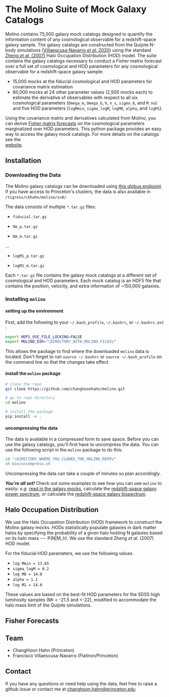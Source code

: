 # The Molino Suite of Mock Galaxy Catalogs
Molino contains 75,000 galaxy mock catalogs designed to quantify
the information content of any cosmological observable for a 
redshift-space galaxy sample. The galaxy catalogs are constructed 
from the Quijote N-body simulations 
([Villaescusa-Navarro *et al.* 2020](https://ui.adsabs.harvard.edu/abs/2020ApJS..250....2V/abstract/))
using the standard 
[Zheng *et al.* (2007)](https://ui.adsabs.harvard.edu/abs/2007ApJ...667..760Z/abstract/)
Halo Occupation Distribution (HOD) model. The suite 
contains the galaxy catalogs necessary to conduct a Fisher matrix
forecast over a full set of cosmological and HOD parameters for 
any cosmological observable for a redshift-space galaxy sample:
- 15,000 mocks at the fiducial cosmological and HOD parameters for covariance matrix estimation
- 60,000 mocks at  24 other parameter values (2,500 mocks each) to estimate the 
  derivative of observables with respect to all six cosmological parameters 
  (`Omega_m`, `Omega_b`, `h`, `n_s`, `sigma_8`, and `M_nu`) and five HOD parameters 
  (`logMmin`, `sigma_logM`, `logM0`, `alpha`, and `logM1`). 

Using the covariance matrix and derivatives calculated from Molino, 
you can derive [Fisher matrix forecasts](#fisher-forecasts) on the
cosmological parameters marginalized over HOD parameters. This python 
package provides an easy way to access the galaxy mock catalogs.
For more details on the catalogs see the  
[website](https://changhoonhahn.github.io/molino/current/). 

## Installation
### Downloading the Data
The Molino galaxy catalogs can be downloaded using 
[this globus endpoint](https://app.globus.org/file-manager?origin_id=dc43f461-0ca7-4203-848c-33a9fc00a464&origin_path=%2Frhzt-ed89%2F).  
If you have access to Princeton's clusters, the data is also available in
`/tigress/chhahn/molino/z=0/`. 

The data consists of multiple `*.tar.gz`  files: 

- `fiducial.tar.gz`

- `Om_p.tar.gz`

-  `Om_m.tar.gz`

  … 

- `logM1_p.tar.gz`

- `logM1_m.tar.gz`

Each `*.tar.gz` file contains the galaxy mock catalogs at a different set of cosmological and HOD parameters. Each mock catalog is an HDF5 file that contains the position, velocity, and extra information of ~150,000 galaxies. 

### Installing `molino`

#### setting up the environment

First, add the following to your `~/.bash_profile`, `~/.bashrc`, or `~/.bashrc.ext` : 

```bash
export HDF5_USE_FILE_LOCKING=FALSE
export MOLINO_DIR="\DIRECTORY_WITH_MOLINO_FILES\" 
```
This allows the package to find where the downloaded `molino` data is located. Don't forget to run `source ~/.bashrc` or `source ~/.bash_profile` on the command line so  that the changes take effect.

#### install the `molino` package

```bash
# clone the repo
git clone https://github.com/changhoonhahn/molino.git

# go to repo directory
cd molino

# install the package
pip install -e . 
```

#### uncompressing the data

The data is available in a compressed form to save space. Before you can use the galaxy catalogs, you'll first have to uncompress the data. You can use the following script in the `molino` package to do this: 

```bash
cd "\DIRECTORY_WHERE_YOU_CLONED_THE_MOLINO_REPO\"
sh bin/uncompress.sh
```

Uncompressing the data can take a couple of minutes so plan accordingly. 

***You're all set!*** Check out some examples to see how you can use `molino`  to easily: *e.g.* [read in the galaxy mocks](), calculate the [redshift-space galaxy power spectrum](), or calculate the [redshift-space galaxy bispectrum](). 

## Halo Occupation Distribution

We use the Halo Occupation Distribution (HOD) framework to construct the Molino galaxy mocks. HODs statistically populate galaxies in dark matter halos by specifying the probability of a given halo hosting N galaxies  based on its halo mass --- P(N|M_h)​. We use the standard Zheng _et al._ (2007) HOD model. 

For the fiducial HOD parameters, we use the following values

- `log Mmin = 13.65`
- `sigma_logM = 0.2`
- `log M0 = 14.0`
- `alpha = 1.1`
- `log M1 = 14.0`

These values are based on the best-fit HOD parameters for the SDSS high luminosity samples (Mr < -21.5 and <-22), modified to accommodate the halo mass limit of the Quijote simulations.

## Fisher Forecasts



## Team 
- ChangHoon Hahn (Princeton) 
- Francisco Villaescusa-Navarro (Flatiron/Princeton)


## Contact
If you have any questions or need help using the data, feel free to 
raise a github issue or contact me at changhoon.hahn@princeton.edu 
